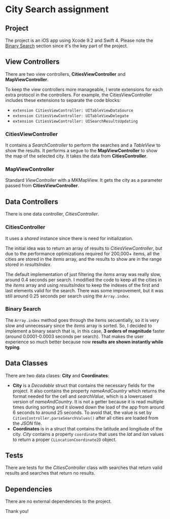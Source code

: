 # City Search assignment

## Project

The project is an iOS app using Xcode 9.2 and Swift 4. Please note the [Binary Search](#binary-search) section since it's the key part of the project.

## View Controllers

There are two view controllers, **CitiesViewController** and **MapViewController**.

To keep the view controllers more manageable, I wrote extensions for each extra protocol in the controllers. For example, the CitiesViewController includes these extensions to separate the code blocks:

* ```extension CitiesViewController: UITableViewDataSource```
* ```extension CitiesViewController: UITableViewDelegate```
* ```extension CitiesViewController: UISearchResultsUpdating```

### CitiesViewController

It contains a _SearchController_ to perform the searches and a _TableView_ to show the results. It performs a segue to the **MapViewController** to show the map of the selected city. It takes the data from **CitiesController**.

### MapViewController

Standard _ViewController_ with a MKMapView. It gets the city as a parameter passed from **CitiesViewController**.

## Data Controllers

There is one data controller, _CitiesController_.

### CitiesController

It uses a _shared_ instance since there is need for initialization.

The initial idea was to return an array of results to _CitiesViewController_, but due to the performance optimizations required for 200,000+ items, all the cities are stored in the _items_ array, and the results to show are in the range stored in _resultsIndex_.

The default implementation of just filtering the _items_ array was really slow, around 0.4 seconds per search. I modified the code to keep all the cities in the _items_ array and using _resultsIndex_ to keep the indexes of the first and last elements valid for the search. There was some improvement, but it was still around 0.25 seconds per search using the ```Array.index```.

### Binary Search

The ```Array.index``` method goes through the items secuentially, so it is very slow and unnecessary since the _items_ array is sorted. So, I decided to implement a binary search that is, in this case, **3 orders of magnitude** faster (around 0.0001-0.0003 seconds per search). That makes the user experience so much better because now **results are shown instantly while typing**.

## Data Classes

There are two data clases: **City** and **Coordinates**:
* **City** is a _Decodable_ struct that contains the necessary fields for the project. It also contains the property _nameAndCountry_ which returns the format needed for the cell and _searchValue_, which is a lowercased version of _nameAndCountry_. It is not a getter because it is read multiple times during sorting and it slowed down the load of the app from around 6 seconds to around 25 seconds. To avoid that, the value is set by ```CitiesController.parseSearchValues()``` after all cities are loaded from the _JSON_ file.
* **Coordinates** is in a struct that contains the latitude and longitude of the city. _City_ contains a property ```coordinate``` that uses the _lat_ and _lon_ values to return a proper ```CLLocationCoordinate2D``` object.

## Tests

There are tests for the _CitiesController_ class with searches that return valid results and searches that return no results.

## Dependencies

There are no external dependencies to the project.

Thank you!

